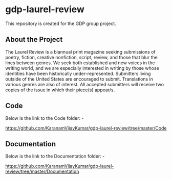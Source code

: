 # gdp-laurel-review
This repository is created for the GDP group project.

## About the Project

The Laurel Review is a biannual print magazine seeking submissions of poetry, fiction, creative nonfiction, script, review, and those that blur the lines between genres. We seek both established and new voices in the writing world, and we are especially interested in writing by those whose identities have been historically under-represented. Submitters living outside of the United States are encouraged to submit. Translations in various genres are also of interest. All accepted submitters will receive two copies of the issue in which their piece(s) appear/s.

## Code

Below is the link to the Code folder: -

<https://github.com/KaranamVijayKumar/gdp-laurel-review/tree/master/Code>

## Documentation

Below is the link to the Documentation folder: -

<https://github.com/KaranamVijayKumar/gdp-laurel-review/tree/master/Documentation>
